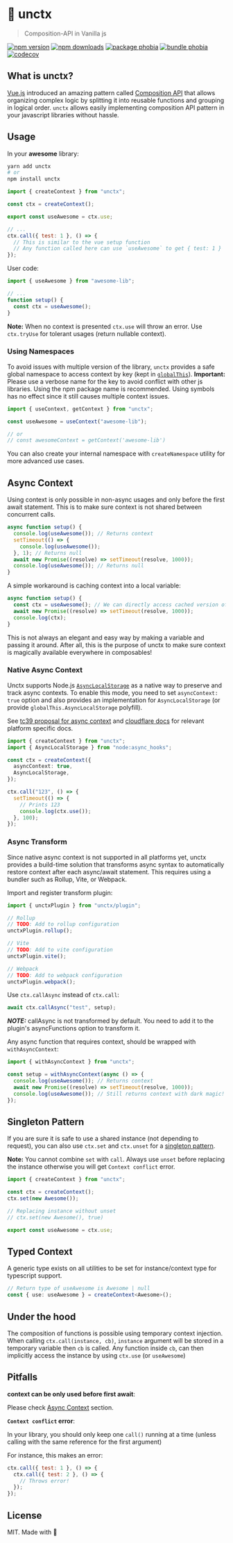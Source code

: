 # 🍦 unctx

> Composition-API in Vanilla js

[![npm version][npm-v-src]][npm-v-href]
[![npm downloads][npm-dm-src]][npm-dm-href]
[![package phobia][packagephobia-src]][packagephobia-href]
[![bundle phobia][bundlephobia-src]][bundlephobia-href]
[![codecov][codecov-src]][codecov-href]

## What is unctx?

[Vue.js](https://vuejs.org) introduced an amazing pattern called [Composition API](https://v3.vuejs.org/guide/composition-api-introduction.html) that allows organizing complex logic by splitting it into reusable functions and grouping in logical order. `unctx` allows easily implementing composition API pattern in your javascript libraries without hassle.

## Usage

In your **awesome** library:

```bash
yarn add unctx
# or
npm install unctx
```

```js
import { createContext } from "unctx";

const ctx = createContext();

export const useAwesome = ctx.use;

// ...
ctx.call({ test: 1 }, () => {
  // This is similar to the vue setup function
  // Any function called here can use `useAwesome` to get { test: 1 }
});
```

User code:

```js
import { useAwesome } from "awesome-lib";

// ...
function setup() {
  const ctx = useAwesome();
}
```

**Note:** When no context is presented `ctx.use` will throw an error. Use `ctx.tryUse` for tolerant usages (return nullable context).

### Using Namespaces

To avoid issues with multiple version of the library, `unctx` provides a safe global namespace to access context by key (kept in [`globalThis`](https://developer.mozilla.org/en-US/docs/Web/JavaScript/Reference/Global_Objects/globalThis)). **Important:** Please use a verbose name for the key to avoid conflict with other js libraries. Using the npm package name is recommended. Using symbols has no effect since it still causes multiple context issues.

```js
import { useContext, getContext } from "unctx";

const useAwesome = useContext("awesome-lib");

// or
// const awesomeContext = getContext('awesome-lib')
```

You can also create your internal namespace with `createNamespace` utility for more advanced use cases.

## Async Context

Using context is only possible in non-async usages and only before the first await statement. This is to make sure context is not shared between concurrent calls.

```js
async function setup() {
  console.log(useAwesome()); // Returns context
  setTimeout(() => {
    console.log(useAwesome());
  }, 1); // Returns null
  await new Promise((resolve) => setTimeout(resolve, 1000));
  console.log(useAwesome()); // Returns null
}
```

A simple workaround is caching context into a local variable:

```js
async function setup() {
  const ctx = useAwesome(); // We can directly access cached version of ctx
  await new Promise((resolve) => setTimeout(resolve, 1000));
  console.log(ctx);
}
```

This is not always an elegant and easy way by making a variable and passing it around. After all, this is the purpose of unctx to make sure context is magically available everywhere in composables!

### Native Async Context

Unctx supports Node.js [`AsyncLocalStorage`](https://nodejs.org/api/async_context.html#class-asynclocalstorage) as a native way to preserve and track async contexts. To enable this mode, you need to set `asyncContext: true` option and also provides an implementation for `AsyncLocalStorage` (or provide `globalThis.AsyncLocalStorage` polyfill).

See [tc39 proposal for async context](https://github.com/tc39/proposal-async-context) and [cloudflare docs](https://developers.cloudflare.com/workers/runtime-apis/nodejs/asynclocalstorage/) for relevant platform specific docs.

```ts
import { createContext } from "unctx";
import { AsyncLocalStorage } from "node:async_hooks";

const ctx = createContext({
  asyncContext: true,
  AsyncLocalStorage,
});

ctx.call("123", () => {
  setTimeout(() => {
    // Prints 123
    console.log(ctx.use());
  }, 100);
});
```

### Async Transform

Since native async context is not supported in all platforms yet, unctx provides a build-time solution that transforms async syntax to automatically restore context after each async/await statement. This requires using a bundler such as Rollup, Vite, or Webpack.

Import and register transform plugin:

```js
import { unctxPlugin } from "unctx/plugin";

// Rollup
// TODO: Add to rollup configuration
unctxPlugin.rollup();

// Vite
// TODO: Add to vite configuration
unctxPlugin.vite();

// Webpack
// TODO: Add to webpack configuration
unctxPlugin.webpack();
```

Use `ctx.callAsync` instead of `ctx.call`:

```js
await ctx.callAsync("test", setup);
```

**_NOTE:_** callAsync is not transformed by default. You need to add it to the plugin's asyncFunctions option to transform it.

Any async function that requires context, should be wrapped with `withAsyncContext`:

```js
import { withAsyncContext } from "unctx";

const setup = withAsyncContext(async () => {
  console.log(useAwesome()); // Returns context
  await new Promise((resolve) => setTimeout(resolve, 1000));
  console.log(useAwesome()); // Still returns context with dark magic!
});
```

## Singleton Pattern

If you are sure it is safe to use a shared instance (not depending to request), you can also use `ctx.set` and `ctx.unset` for a [singleton pattern](https://en.wikipedia.org/wiki/Singleton_pattern).

**Note:** You cannot combine `set` with `call`. Always use `unset` before replacing the instance otherwise you will get `Context conflict` error.

```js
import { createContext } from "unctx";

const ctx = createContext();
ctx.set(new Awesome());

// Replacing instance without unset
// ctx.set(new Awesome(), true)

export const useAwesome = ctx.use;
```

## Typed Context

A generic type exists on all utilities to be set for instance/context type for typescript support.

```ts
// Return type of useAwesome is Awesome | null
const { use: useAwesome } = createContext<Awesome>();
```

## Under the hood

The composition of functions is possible using temporary context injection. When calling `ctx.call(instance, cb)`, `instance` argument will be stored in a temporary variable then `cb` is called. Any function inside `cb`, can then implicitly access the instance by using `ctx.use` (or `useAwesome`)

## Pitfalls

**context can be only used before first await**:

Please check [Async Context](#async-context) section.

**`Context conflict` error**:

In your library, you should only keep one `call()` running at a time (unless calling with the same reference for the first argument)

For instance, this makes an error:

```js
ctx.call({ test: 1 }, () => {
  ctx.call({ test: 2 }, () => {
    // Throws error!
  });
});
```

## License

MIT. Made with 💖

<!-- Refs -->

[npm-v-src]: https://flat.badgen.net/npm/v/unctx/latest
[npm-v-href]: https://npmjs.com/package/unctx
[npm-dm-src]: https://flat.badgen.net/npm/dm/unctx
[npm-dm-href]: https://npmjs.com/package/unctx
[packagephobia-src]: https://flat.badgen.net/packagephobia/install/unctx
[packagephobia-href]: https://packagephobia.now.sh/result?p=unctx
[bundlephobia-src]: https://flat.badgen.net/bundlephobia/min/unctx
[bundlephobia-href]: https://bundlephobia.com/result?p=unctx
[codecov-src]: https://flat.badgen.net/codecov/c/github/unjs/unctx/master
[codecov-href]: https://codecov.io/gh/unjs/unctx
